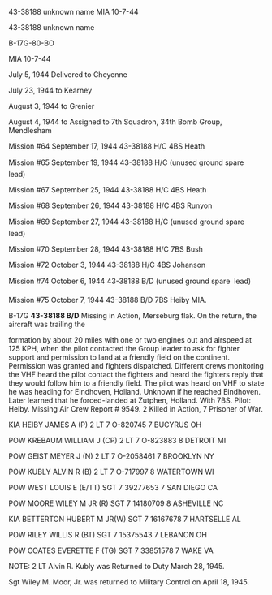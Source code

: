 





43-38188 unknown name MIA 10-7-44






 




43-38188 unknown name

B-17G-80-BO

MIA 10-7-44

July 5, 1944 Delivered to Cheyenne

July 23, 1944 to Kearney

August 3, 1944 to Grenier

August 4, 1944 to Assigned to 7th Squadron, 34th
Bomb Group, Mendlesham

Mission #64 September 17, 1944 43-38188 H/C 4BS Heath

Mission #65 September 19, 1944 43-38188 H/C (unused ground
spare  lead)

Mission #67 September 25, 1944 43-38188 H/C 4BS Heath

Mission #68 September 26, 1944 43-38188 H/C 4BS Runyon

Mission #69 September 27, 1944 43-38188 H/C (unused ground
spare  lead)

Mission #70 September 28, 1944 43-38188 H/C 7BS Bush

Mission #72 October 3, 1944 43-38188 H/C 4BS Johanson

Mission #74 October 6, 1944 43-38188 B/D (unused ground
spare  lead)

Mission #75 October 7, 1944 43-38188 B/D 7BS Heiby
MIA.

B-17G **43-38188 B/D** Missing in Action, Merseburg flak.
On the return, the aircraft was trailing the

formation by about 20 miles with
one or two engines out and airspeed at 125 KPH, when the pilot contacted the
Group leader to ask for fighter support and permission to land at a friendly
field on the continent. Permission was granted and fighters dispatched.
Different crews monitoring the VHF heard the pilot contact the fighters and
heard the fighters reply that they would follow him to a friendly field. The
pilot was heard on VHF to state he was heading for Eindhoven, Holland. Unknown
if he reached Eindhoven. Later learned that he forced-landed at Zutphen,
Holland. With 7BS. Pilot: Heiby. Missing Air Crew Report \# 9549\. 2 Killed in
Action, 7 Prisoner of War.

KIA HEIBY JAMES A
(P)
2 LT
7
O-820745
7
BUCYRUS OH

POW KREBAUM WILLIAM J
(CP)
2 LT
7
O-823883
8
DETROIT MI

POW GEIST MEYER J
(N)
2 LT
7
O-2058461
7
BROOKLYN NY

POW KUBLY ALVIN R
(B)
2 LT
7
O-717997
8
WATERTOWN WI

POW WEST LOUIS E
(E/TT)
SGT 7
39277653
7 SAN
DIEGO CA

POW MOORE WILEY M JR
(R)
SGT
7
14180709
8
ASHEVILLE NC

KIA BETTERTON HUBERT M JR(W)
SGT
7
16167678
7
HARTSELLE AL

POW RILEY WILLIS R
(BT)
SGT 7
15375543
7
LEBANON OH

POW COATES EVERETTE F
(TG)
SGT
7
33851578
7 WAKE
VA

NOTE: 2 LT Alvin R. Kubly was Returned to Duty March 28,
1945\.

Sgt Wiley M. Moor, Jr. was returned to Military Control on April 18, 1945\.




